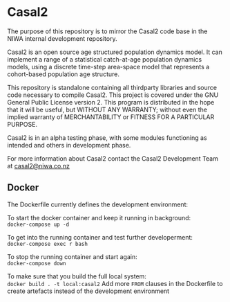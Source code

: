 Casal2
======

The purpose of this repository is to mirror the Casal2 code base in the NIWA internal development repository.

Casal2 is an open source age structured population dynamics model. 
It can implement a range of a statistical catch-at-age 
population dynamics models, using a discrete time-step 
area-space model that represents a cohort-based 
population age structure. 

This repository is standalone containing all thirdparty 
libraries and source code necessary to compile Casal2. 
This project is covered under the GNU General Public 
License version 2. This program is distributed in the 
hope that it will be useful, but WITHOUT ANY WARRANTY; 
without even the implied warranty of MERCHANTABILITY 
or FITNESS FOR A PARTICULAR PURPOSE.

Casal2 is in an alpha testing phase, with some modules functioning as intended and others in development phase. 

For more information about Casal2 contact the Casal2 Development Team at casal2@niwa.co.nz

## Docker

The Dockerfile currently defines the development environment:  

To start the docker container and keep it running in background:  
`docker-compose up -d`

To get into the running container and test further developerment:  
`docker-compose exec r bash`

To stop the running container and start again:  
`docker-compose down`

To make sure that you build the full local system:  
`docker build . -t local:casal2`
Add more `FROM` clauses in the Dockerfile to create artefacts instead of the development environment


